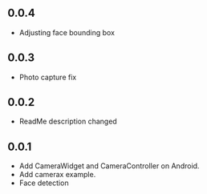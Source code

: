 ## 0.0.4
- Adjusting face bounding box

## 0.0.3
- Photo capture fix

## 0.0.2
- ReadMe description changed

## 0.0.1
- Add CameraWidget and CameraController on Android.
- Add camerax example.
- Face detection
